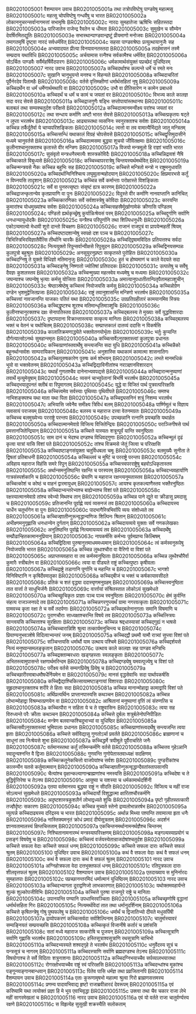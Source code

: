 BR0201005001	वैशम्पायन उवाच
BR0201005001a	तथा तत्रोपविष्टेषु पाण्डवेषु महात्मसु
BR0201005001c	महत्सु चोपविष्टेषु गन्धर्वेषु च भारत
BR0201005002a	लोकाननुचरन्सर्वानागमत्तां सभामृषिः
BR0201005002c	नारदः सुमहातेजा ऋषिभिः सहितस्तदा
BR0201005003a	पारिजातेन राजेन्द्र रैवतेन च धीमता
BR0201005003c	सुमुखेन च सौम्येन देवर्षिरमितद्युतिः
BR0201005003e	सभास्थान्पाण्डवान्द्रष्टुं प्रीयमाणो मनोजवः
BR0201005004a	तमागतमृषिं दृष्ट्वा नारदं सर्वधर्मवित्
BR0201005004c	सहसा पाण्डवश्रेष्ठः प्रत्युत्थायानुजैः सह
BR0201005004e	अभ्यवादयत प्रीत्या विनयावनतस्तदा
BR0201005005a	तदर्हमासनं तस्मै सम्प्रदाय यथाविधि
BR0201005005c	अर्चयामास रत्नैश्च सर्वकामैश्च धर्मवित्
BR0201005006a	सोऽर्चितः पाण्डवैः सर्वैर्महर्षिर्वेदपारगः
BR0201005006c	धर्मकामार्थसंयुक्तं पप्रच्छेदं युधिष्ठिरम्
BR0201005007    नारद उवाच
BR0201005007a	कच्चिदर्थाश्च कल्पन्ते धर्मे च रमते मनः
BR0201005007c	सुखानि चानुभूयन्ते मनश्च न विहन्यते
BR0201005008a	कच्चिदाचरितां पूर्वैर्नरदेव पितामहैः
BR0201005008c	वर्तसे वृत्तिमक्षीणां धर्मार्थसहितां नृषु
BR0201005009a	कच्चिदर्थेन वा धर्मं धर्मेणार्थमथापि वा
BR0201005009c	उभौ वा प्रीतिसारेण न कामेन प्रबाधसे
BR0201005010a	कच्चिदर्थं च धर्मं च कामं च जयतां वर
BR0201005010c	विभज्य काले कालज्ञ सदा वरद सेवसे
BR0201005011a	कच्चिद्राजगुणैः षड्भिः सप्तोपायांस्तथानघ
BR0201005011c	बलाबलं तथा सम्यक्चतुर्दश परीक्षसे
BR0201005012a	कच्चिदात्मानमन्वीक्ष्य परांश्च जयतां वर
BR0201005012c	तथा सन्धाय कर्माणि अष्टौ भारत सेवसे
BR0201005013a	कच्चित्प्रकृतयः षट्ते न लुप्ता भरतर्षभ
BR0201005013c	आढ्यास्तथा व्यसनिनः स्वनुरक्ताश्च सर्वशः
BR0201005014a	कच्चिन्न तर्कैर्दूतैर्वा ये चाप्यपरिशङ्किताः
BR0201005014c	त्वत्तो वा तव वामात्यैर्भिद्यते जातु मन्त्रितम्
BR0201005015a	कच्चित्सन्धिं यथाकालं विग्रहं चोपसेवसे
BR0201005015c	कच्चिद्वृत्तिमुदासीने मध्यमे चानुवर्तसे
BR0201005016a	कच्चिदात्मसमा बुद्ध्या शुचयो जीवितक्षमाः
BR0201005016c	कुलीनाश्चानुरक्ताश्च कृतास्ते वीर मन्त्रिणः
BR0201005017a	विजयो मन्त्रमूलो हि राज्ञां भवति भारत
BR0201005017c	सुसंवृतो मन्त्रधनैरमात्यैः शास्त्रकोविदैः
BR0201005018a	कच्चिन्निद्रावशं नैषि कच्चित्काले विबुध्यसे
BR0201005018c	कच्चिच्चापररात्रेषु चिन्तयस्यर्थमर्थवित्
BR0201005019a	कच्चिन्मन्त्रयसे नैकः कच्चिन्न बहुभिः सह
BR0201005019c	कच्चित्ते मन्त्रितो मन्त्रो न राष्ट्रमनुधावति
BR0201005020a	कच्चिदर्थान्विनिश्चित्य लघुमूलान्महोदयान्
BR0201005020c	क्षिप्रमारभसे कर्तुं न विघ्नयसि तादृशान्
BR0201005021a	कच्चिन्न सर्वे कर्मान्ताः परोक्षास्ते विशङ्किताः
BR0201005021c	सर्वे वा पुनरुत्सृष्टाः संसृष्टं ह्यत्र कारणम्
BR0201005022a	कच्चिद्राजन्कृतान्येव कृतप्रायाणि वा पुनः
BR0201005022c	विदुस्ते वीर कर्माणि नानवाप्तानि कानिचित्
BR0201005023a	कच्चित्कारणिकाः सर्वे सर्वशास्त्रेषु कोविदाः
BR0201005023c	कारयन्ति कुमारांश्च योधमुख्यांश्च सर्वशः
BR0201005024a	कच्चित्सहस्रैर्मूर्खाणामेकं क्रीणासि पण्डितम्
BR0201005024c	पण्डितो ह्यर्थकृच्छ्रेषु कुर्यान्निःश्रेयसं परम्
BR0201005025a	कच्चिद्दुर्गाणि सर्वाणि धनधान्यायुधोदकैः
BR0201005025c	यन्त्रैश्च परिपूर्णानि तथा शिल्पिधनुर्धरैः
BR0201005026a	एकोऽप्यमात्यो मेधावी शूरो दान्तो विचक्षणः
BR0201005026c	राजानं राजपुत्रं वा प्रापयेन्महतीं श्रियम्
BR0201005027a	कच्चिदष्टादशान्येषु स्वपक्षे दश पञ्च च
BR0201005027c	त्रिभिस्त्रिभिरविज्ञातैर्वेत्सि तीर्थानि चारकैः
BR0201005028a	कच्चिद्द्विषामविदितः प्रतियत्तश्च सर्वदा
BR0201005028c	नित्ययुक्तो रिपून्सर्वान्वीक्षसे रिपुसूदन
BR0201005029a	कच्चिद्विनयसम्पन्नः कुलपुत्रो बहुश्रुतः
BR0201005029c	अनसूयुरनुप्रष्टा सत्कृतस्ते पुरोहितः
BR0201005030a	कच्चिदग्निषु ते युक्तो विधिज्ञो मतिमानृजुः
BR0201005030c	हुतं च होष्यमाणं च काले वेदयते सदा
BR0201005031a	कच्चिदङ्गेषु निष्णातो ज्योतिषां प्रतिपादकः
BR0201005031c	उत्पातेषु च सर्वेषु दैवज्ञः कुशलस्तव
BR0201005032a	कच्चिन्मुख्या महत्स्वेव मध्यमेषु च मध्यमाः
BR0201005032c	जघन्याश्च जघन्येषु भृत्याः कर्मसु योजिताः
BR0201005033a	अमात्यानुपधातीतान्पितृपैतामहाञ्शुचीन्
BR0201005033c	श्रेष्ठाञ्श्रेष्ठेषु कच्चित्त्वं नियोजयसि कर्मसु
BR0201005034a	कच्चिन्नोग्रेण दण्डेन भृशमुद्वेजितप्रजाः
BR0201005034c	राष्ट्रं तवानुशासन्ति मन्त्रिणो भरतर्षभ
BR0201005035a	कच्चित्त्वां नावजानन्ति याजकाः पतितं यथा
BR0201005035c	उग्रप्रतिग्रहीतारं कामयानमिव स्त्रियः
BR0201005036a	कच्चिद्धृष्टश्च शूरश्च मतिमान्धृतिमाञ्शुचिः
BR0201005036c	कुलीनश्चानुरक्तश्च दक्षः सेनापतिस्तव
BR0201005037a	कच्चिद्बलस्य ते मुख्याः सर्वे युद्धविशारदाः
BR0201005037c	दृष्टापदाना विक्रान्तास्त्वया सत्कृत्य मानिताः
BR0201005038a	कच्चिद्बलस्य भक्तं च वेतनं च यथोचितम्
BR0201005038c	सम्प्राप्तकालं दातव्यं ददासि न विकर्षसि
BR0201005039a	कालातिक्रमणाद्ध्येते भक्तवेतनयोर्भृताः
BR0201005039c	भर्तुः कुप्यन्ति दौर्गत्यात्सोऽनर्थः सुमहान्स्मृतः
BR0201005040a	कच्चित्सर्वेऽनुरक्तास्त्वां कुलपुत्राः प्रधानतः
BR0201005040c	कच्चित्प्राणांस्तवार्थेषु सन्त्यजन्ति सदा युधि
BR0201005041a	कच्चिन्नैको बहूनर्थान्सर्वशः साम्परायिकान्
BR0201005041c	अनुशास्सि यथाकामं कामात्मा शासनातिगः
BR0201005042a	कच्चित्पुरुषकारेण पुरुषः कर्म शोभयन्
BR0201005042c	लभते मानमधिकं भूयो वा भक्तवेतनम्
BR0201005043a	कच्चिद्विद्याविनीतांश्च नराञ्ज्ञानविशारदान्
BR0201005043c	यथार्हं गुणतश्चैव दानेनाभ्यवपद्यसे
BR0201005044a	कच्चिद्दारान्मनुष्याणां तवार्थे मृत्युमेयुषाम्
BR0201005044c	व्यसनं चाभ्युपेतानां बिभर्षि भरतर्षभ
BR0201005045a	कच्चिद्भयादुपनतं क्लीबं वा रिपुमागतम्
BR0201005045c	युद्धे वा विजितं पार्थ पुत्रवत्परिरक्षसि
BR0201005046a	कच्चित्त्वमेव सर्वस्याः पृथिव्याः पृथिवीपते
BR0201005046c	समश्च नाभिशङ्क्यश्च यथा माता यथा पिता
BR0201005047a	कच्चिद्व्यसनिनं शत्रुं निशम्य भरतर्षभ
BR0201005047c	अभियासि जवेनैव समीक्ष्य त्रिविधं बलम्
BR0201005048a	पार्ष्णिमूलं च विज्ञाय व्यवसायं पराजयम्
BR0201005048c	बलस्य च महाराज दत्त्वा वेतनमग्रतः
BR0201005049a	कच्चिच्च बलमुख्येभ्यः परराष्ट्रे परन्तप
BR0201005049c	उपच्छन्नानि रत्नानि प्रयच्छसि यथार्हतः
BR0201005050a	कच्चिदात्मानमेवाग्रे विजित्य विजितेन्द्रियः
BR0201005050c	पराञ्जिगीषसे पार्थ प्रमत्तानजितेन्द्रियान्
BR0201005051a	कच्चित्ते यास्यतः शत्रून्पूर्वं यान्ति स्वनुष्ठिताः
BR0201005051c	साम दानं च भेदश्च दण्डश्च विधिवद्गुणाः
BR0201005052a	कच्चिन्मूलं दृढं कृत्वा यात्रां यासि विशां पते
BR0201005052c	तांश्च विक्रमसे जेतुं जित्वा च परिरक्षसि
BR0201005053a	कच्चिदष्टाङ्गसंयुक्ता चतुर्विधबला चमूः
BR0201005053c	बलमुख्यैः सुनीता ते द्विषतां प्रतिबाधनी
BR0201005054a	कच्चिल्लवं च मुष्टिं च परराष्ट्रे परन्तप
BR0201005054c	अविहाय महाराज विहंसि समरे रिपून्
BR0201005055a	कच्चित्स्वपरराष्ट्रेषु बहवोऽधिकृतास्तव
BR0201005055c	अर्थान्समनुतिष्ठन्ति रक्षन्ति च परस्परम्
BR0201005056a	कच्चिदभ्यवहार्याणि गात्रसंस्पर्शकानि च
BR0201005056c	घ्रेयाणि च महाराज रक्षन्त्यनुमतास्तव
BR0201005057a	कच्चित्कोशं च कोष्ठं च वाहनं द्वारमायुधम्
BR0201005057c	आयश्च कृतकल्याणैस्तव भक्तैरनुष्ठितः
BR0201005058a	कच्चिदाभ्यन्तरेभ्यश्च बाह्येभ्यश्च विशां पते
BR0201005058c	रक्षस्यात्मानमेवाग्रे तांश्च स्वेभ्यो मिथश्च तान्
BR0201005059a	कच्चिन्न पाने द्यूते वा क्रीडासु प्रमदासु च
BR0201005059c	प्रतिजानन्ति पूर्वाह्णे व्ययं व्यसनजं तव
BR0201005060a	कच्चिदायस्य चार्धेन चतुर्भागेन वा पुनः
BR0201005060c	पादभागैस्त्रिभिर्वापि व्ययः संशोध्यते तव
BR0201005061a	कच्चिज्ज्ञातीन्गुरून्वृद्धान्वणिजः शिल्पिनः श्रितान्
BR0201005061c	अभीक्ष्णमनुगृह्णासि धनधान्येन दुर्गतान्
BR0201005062a	कच्चिदायव्यये युक्ताः सर्वे गणकलेखकाः
BR0201005062c	अनुतिष्ठन्ति पूर्वाह्णे नित्यमायव्ययं तव
BR0201005063a	कच्चिदर्थेषु सम्प्रौढान्हितकामाननुप्रियान्
BR0201005063c	नापकर्षसि कर्मभ्यः पूर्वमप्राप्य किल्बिषम्
BR0201005064a	कच्चिद्विदित्वा पुरुषानुत्तमाधममध्यमान्
BR0201005064c	त्वं कर्मस्वनुरूपेषु नियोजयसि भारत
BR0201005065a	कच्चिन्न लुब्धाश्चौरा वा वैरिणो वा विशां पते
BR0201005065c	अप्राप्तव्यवहारा वा तव कर्मस्वनुष्ठिताः
BR0201005066a	कच्चिन्न लुब्धैश्चौरैर्वा कुमारैः स्त्रीबलेन वा
BR0201005066c	त्वया वा पीड्यते राष्ट्रं कच्चित्पुष्टाः कृषीवलाः
BR0201005067a	कच्चिद्राष्ट्रे तडागानि पूर्णानि च महान्ति च
BR0201005067c	भागशो विनिविष्टानि न कृषिर्देवमातृका
BR0201005068a	कच्चिद्बीजं च भक्तं च कर्षकायावसीदते
BR0201005068c	प्रतिकं च शतं वृद्ध्या ददास्यृणमनुग्रहम्
BR0201005069a	कच्चित्स्वनुष्ठिता तात वार्त्ता ते साधुभिर्जनैः
BR0201005069c	वार्त्तायां संश्रितस्तात लोकोऽयं सुखमेधते
BR0201005070a	कच्चिच्छुचिकृतः प्राज्ञाः पञ्च पञ्च स्वनुष्ठिताः
BR0201005070c	क्षेमं कुर्वन्ति संहत्य राजञ्जनपदे तव
BR0201005071a	कच्चिन्नगरगुप्त्यर्थं ग्रामा नगरवत्कृताः
BR0201005071c	ग्रामवच्च कृता रक्षा ते च सर्वे तदर्पणाः
BR0201005072a	कच्चिद्बलेनानुगताः समानि विषमाणि च
BR0201005072c	पुराणचौराः साध्यक्षाश्चरन्ति विषये तव
BR0201005073a	कच्चित्स्त्रियः सान्त्वयसि कच्चित्ताश्च सुरक्षिताः
BR0201005073c	कच्चिन्न श्रद्दधास्यासां कच्चिद्गुह्यं न भाषसे
BR0201005074a	कच्चिच्चारान्निशि श्रुत्वा तत्कार्यमनुचिन्त्य च
BR0201005074c	प्रियाण्यनुभवञ्शेषे विदित्वाभ्यन्तरं जनम्
BR0201005075a	कच्चिद्द्वौ प्रथमौ यामौ रात्र्यां सुप्त्वा विशां पते
BR0201005075c	सञ्चिन्तयसि धर्मार्थौ याम उत्थाय पश्चिमे
BR0201005076a	कच्चिद्दर्शयसे नित्यं मनुष्यान्समलङ्कृतान्
BR0201005076c	उत्थाय काले कालज्ञः सह पाण्डव मन्त्रिभिः
BR0201005077a	कच्चिद्रक्ताम्बरधराः खड्गहस्ताः स्वलङ्कृताः
BR0201005077c	अभितस्त्वामुपासन्ते रक्षणार्थमरिन्दम
BR0201005078a	कच्चिद्दण्ड्येषु यमवत्पूज्येषु च विशां पते
BR0201005078c	परीक्ष्य वर्तसे सम्यगप्रियेषु प्रियेषु च
BR0201005079a	कच्चिच्छारीरमाबाधमौषधैर्नियमेन वा
BR0201005079c	मानसं वृद्धसेवाभिः सदा पार्थापकर्षसि
BR0201005080a	कच्चिद्वैद्याश्चिकित्सायामष्टाङ्गायां विशारदाः
BR0201005080c	सुहृदश्चानुरक्ताश्च शरीरे ते हिताः सदा
BR0201005081a	कच्चिन्न मानान्मोहाद्वा कामाद्वापि विशां पते
BR0201005081c	अर्थिप्रत्यर्थिनः प्राप्तानपास्यसि कथञ्चन
BR0201005082a	कच्चिन्न लोभान्मोहाद्वा विश्रम्भात्प्रणयेन वा
BR0201005082c	आश्रितानां मनुष्याणां वृत्तिं त्वं संरुणत्सि च
BR0201005083a	कच्चित्पौरा न सहिता ये च ते राष्ट्रवासिनः
BR0201005083c	त्वया सह विरुध्यन्ते परैः क्रीताः कथञ्चन
BR0201005084a	कच्चित्ते दुर्बलः शत्रुर्बलेनोपनिपीडितः
BR0201005084c	मन्त्रेण बलवान्कश्चिदुभाभ्यां वा युधिष्ठिर
BR0201005085a	कच्चित्सर्वेऽनुरक्तास्त्वां भूमिपालाः प्रधानतः
BR0201005085c	कच्चित्प्राणांस्त्वदर्थेषु सन्त्यजन्ति त्वया हृताः
BR0201005086a	कच्चित्ते सर्वविद्यासु गुणतोऽर्चा प्रवर्तते
BR0201005086c	ब्राह्मणानां च साधूनां तव निःश्रेयसे शुभा
BR0201005087a	कच्चिद्धर्मे त्रयीमूले पूर्वैराचरिते जनैः
BR0201005087c	वर्तमानस्तथा कर्तुं तस्मिन्कर्मणि वर्तसे
BR0201005088a	कच्चित्तव गृहेऽन्नानि स्वादून्यश्नन्ति वै द्विजाः
BR0201005088c	गुणवन्ति गुणोपेतास्तवाध्यक्षं सदक्षिणम्
BR0201005089a	कच्चित्क्रतूनेकचित्तो वाजपेयांश्च सर्वशः
BR0201005089c	पुण्डरीकांश्च कार्त्स्न्येन यतसे कर्तुमात्मवान्
BR0201005090a	कच्चिज्ज्ञातीन्गुरून्वृद्धान्दैवतांस्तापसानपि
BR0201005090c	चैत्यांश्च वृक्षान्कल्याणान्ब्राह्मणांश्च नमस्यसि
BR0201005091a	कच्चिदेषा च ते बुद्धिर्वृत्तिरेषा च तेऽनघ
BR0201005091c	आयुष्या च यशस्या च धर्मकामार्थदर्शिनी
BR0201005092a	एतया वर्तमानस्य बुद्ध्या राष्ट्रं न सीदति
BR0201005092c	विजित्य च महीं राजा सोऽत्यन्तं सुखमेधते
BR0201005093a	कच्चिदार्यो विशुद्धात्मा क्षारितश्चौरकर्मणि
BR0201005093c	अदृष्टशास्त्रकुशलैर्न लोभाद्वध्यते शुचिः
BR0201005094a	पृष्टो गृहीतस्तत्कारी तज्ज्ञैर्दृष्टः सकारणः
BR0201005094c	कच्चिन्न मुच्यते स्तेनो द्रव्यलोभान्नरर्षभ
BR0201005095a	व्युत्पन्ने कच्चिदाढ्यस्य दरिद्रस्य च भारत
BR0201005095c	अर्थान्न मिथ्या पश्यन्ति तवामात्या हृता धनैः
BR0201005096a	नास्तिक्यमनृतं क्रोधं प्रमादं दीर्घसूत्रताम्
BR0201005096c	अदर्शनं ज्ञानवतामालस्यं क्षिप्तचित्तताम्
BR0201005097a	एकचिन्तनमर्थानामनर्थज्ञैश्च चिन्तनम्
BR0201005097c	निश्चितानामनारम्भं मन्त्रस्यापरिरक्षणम्
BR0201005098a	मङ्गल्यस्याप्रयोगं च प्रसङ्गं विषयेषु च
BR0201005098c	कच्चित्त्वं वर्जयस्येतान्राजदोषांश्चतुर्दश
BR0201005099a	कच्चित्ते सफला वेदाः कच्चित्ते सफलं धनम्
BR0201005099c	कच्चित्ते सफला दाराः कच्चित्ते सफलं श्रुतम्
BR0201005100    युधिष्ठिर उवाच
BR0201005100a	कथं वै सफला वेदाः कथं वै सफलं धनम्
BR0201005100c	कथं वै सफला दाराः कथं वै सफलं श्रुतम्
BR0201005101    नारद उवाच
BR0201005101a	अग्निहोत्रफला वेदा दत्तभुक्तफलं धनम्
BR0201005101c	रतिपुत्रफला दाराः शीलवृत्तफलं श्रुतम्
BR0201005102    वैशम्पायन उवाच
BR0201005102a	एतदाख्याय स मुनिर्नारदः सुमहातपाः
BR0201005102c	पप्रच्छानन्तरमिदं धर्मात्मानं युधिष्ठिरम्
BR0201005103    नारद उवाच
BR0201005103a	कच्चिदभ्यागता दूराद्वणिजो लाभकारणात्
BR0201005103c	यथोक्तमवहार्यन्ते शुल्कं शुल्कोपजीविभिः
BR0201005104a	कच्चित्ते पुरुषा राजन्पुरे राष्ट्रे च मानिताः
BR0201005104c	उपानयन्ति पण्यानि उपधाभिरवञ्चिताः
BR0201005105a	कच्चिच्छृणोषि वृद्धानां धर्मार्थसहिता गिरः
BR0201005105c	नित्यमर्थविदां तात तथा धर्मानुदर्शिनाम्
BR0201005106a	कच्चित्ते कृषितन्त्रेषु गोषु पुष्पफलेषु च
BR0201005106c	धर्मार्थं च द्विजातिभ्यो दीयते मधुसर्पिषी
BR0201005107a	द्रव्योपकरणं कच्चित्सर्वदा सर्वशिल्पिनाम्
BR0201005107c	चातुर्मास्यावरं सम्यङ्नियतं सम्प्रयच्छसि
BR0201005108a	कच्चित्कृतं विजानीषे कर्तारं च प्रशंससि
BR0201005108c	सतां मध्ये महाराज सत्करोषि च पूजयन्
BR0201005109a	कच्चित्सूत्राणि सर्वाणि गृह्णासि भरतर्षभ
BR0201005109c	हस्तिसूत्राश्वसूत्राणि रथसूत्राणि चाभिभो
BR0201005110a	कच्चिदभ्यस्यते शश्वद्गृहे ते भरतर्षभ
BR0201005110c	धनुर्वेदस्य सूत्रं च यन्त्रसूत्रं च नागरम्
BR0201005111a	कच्चिदस्त्राणि सर्वाणि ब्रह्मदण्डश्च तेऽनघ
BR0201005111c	विषयोगाश्च ते सर्वे विदिताः शत्रुनाशनाः
BR0201005112a	कच्चिदग्निभयाच्चैव सर्पव्यालभयात्तथा
BR0201005112c	रोगरक्षोभयाच्चैव राष्ट्रं स्वं परिरक्षसि
BR0201005113a	कच्चिदन्धांश्च मूकांश्च पङ्गून्व्यङ्गानबान्धवान्
BR0201005113c	पितेव पासि धर्मज्ञ तथा प्रव्रजितानपि
BR0201005114    वैशम्पायन उवाच
BR0201005114a	एताः कुरूणामृषभो महात्मा श्रुत्वा गिरो ब्राह्मणसत्तमस्य
BR0201005114c	प्रणम्य पादावभिवाद्य हृष्टो राजाब्रवीन्नारदं देवरूपम्
BR0201005115a	एवं करिष्यामि यथा त्वयोक्तं प्रज्ञा हि मे भूय एवाभिवृद्धा
BR0201005115c	उक्त्वा तथा चैव चकार राजा लेभे महीं सागरमेखलां च
BR0201005116    नारद उवाच
BR0201005116a	एवं यो वर्तते राजा चातुर्वर्ण्यस्य रक्षणे
BR0201005116c	स विहृत्येह सुसुखी शक्रस्यैति सलोकताम्

